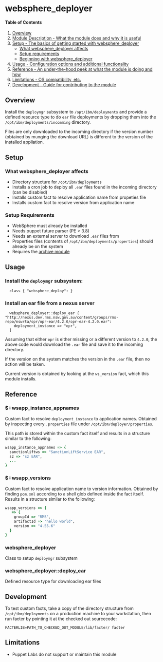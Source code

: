 # websphere_deployer

#### Table of Contents

1. [Overview](#overview)
2. [Module Description - What the module does and why it is useful](#module-description)
3. [Setup - The basics of getting started with websphere_deployer](#setup)
    * [What websphere_deployer affects](#what-websphere_deployer-affects)
    * [Setup requirements](#setup-requirements)
    * [Beginning with websphere_deployer](#beginning-with-websphere_deployer)
4. [Usage - Configuration options and additional functionality](#usage)
5. [Reference - An under-the-hood peek at what the module is doing and how](#reference)
5. [Limitations - OS compatibility, etc.](#limitations)
6. [Development - Guide for contributing to the module](#development)

## Overview

Install the `deploymgr` subsystem to `/opt/ibm/deployments` and provide a 
defined resource type to do `ear` file deployments by dropping them into the
`/opt/ibm/deployments/incomming` directory.

Files are only downloaded to the incoming directory if the version number
(obtained by munging the download URL) is different to the version of the
installed appliation.

## Setup

### What websphere_deployer affects

* Directory structure for `/opt/ibm/deployments`
* Installs a cron job to deploy all `.ear` files found in the incoming
  directory (can be disabled)
* Installs custom fact to resolve application name from propeties file
* Installs custom fact to resolve version from application name

### Setup Requirements

* WebSphere must already be installed
* Needs puppet future parser (PE > 3.8)
* Needs an external server to download `.ear` files from
* Properties files (contents of `/opt/ibm/deployments/properties`) should already be on the system
* Requires the [archive module](https://github.com/puppet-community/puppet-archive)

## Usage

### Install the `deploymgr` subsystem:
```puppet
  class { "websphere_deploy": }
```

### Install an ear file from a nexus server

```puppet
  websphere_deployer::deploy_ear { "http://nexus.dev.rms.nsw.gov.au/content/groups/rms-repo/nswrta/opr/opr-ear/4.2.0/opr-ear-4.2.0.ear":
    deployment_instance => "opr",
  }
```

Assuming that either `opr` is either missing or a different version to `4.2.0`,
the above code would download the `.ear` file and save it to the incoming 
directory.

If the version on the system matches the version in the `.ear` file, then no
action will be taken.

Current version is obtained by looking at the `ws_version` fact, which this
module installs.

## Reference

### $::wsapp_instance_appnames
Custom fact to resolve `deployment_instance` to application names.  Obtained
by inspecting every `.properties` file under `/opt/ibm/deployer/properties`.

This path is stored within the custom fact itself and results in a structure
similar to the following:
```ruby
wsapp_instance_appnames => {
  sanctionliftws => "SanctionLiftService EAR",
  sz => "sz EAR",
  ...
}
```

### $::wsapp_versions
Custom fact to resolve application name to version information.  Obtained by 
finding `pom.xml` according to a shell glob defined inside the fact itself.
Results in a structure similar to the following:
```ruby 
wsapp_versions => {
   => {
    groupId => "RMS",
    artifactId => "hello world",
    version => "4.55.6"
  }
}
```

### websphere_deployer
Class to setup `deploymgr` subsystem

### websphere_deployer::deploy_ear
Defined resource type for downloading ear files

## Development
To test custom facts, take a copy of the directory structure from
`/opt/ibm/deployments` on a production machine to your workstation, then run
facter by pointing it at the checked out sourcecode:
```shell
FACTERLIB=PATH_TO_CHECKED_OUT_MODULE/lib/facter/ facter
```

## Limitations
* Puppet Labs do not support or maintain this module
